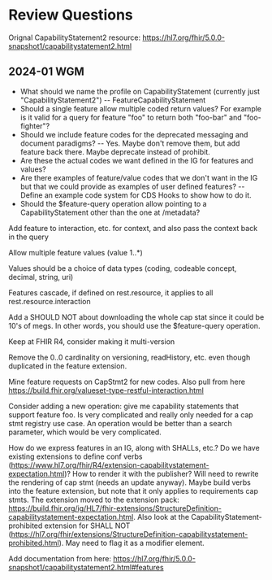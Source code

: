 # Review Questions
Orignal CapabilityStatement2 resource: https://hl7.org/fhir/5.0.0-snapshot1/capabilitystatement2.html
## 2024-01 WGM
- What should we name the profile on CapabilityStatement (currently just "CapabilityStatement2")
-- FeatureCapabilityStatement
- Should a single feature allow multiple coded return values? For example is it valid for a query for feature "foo" to return both "foo-bar" and "foo-fighter"?
- Should we include feature codes for the deprecated messaging and document paradigms?
-- Yes. Maybe don't remove them, but add feature back there. Maybe deprecate instead of prohibit. 
- Are these the actual codes we want defined in the IG for features and values? 
- Are there examples of feature/value codes that we don't want in the IG but that we could provide as examples of user defined features?
-- Define an example code system for CDS Hooks to show how to do it. 
- Should the $feature-query operation allow pointing to a CapabilityStatement other than the one at /metadata?



Add feature to interaction, etc. for context, and also pass the context back in the query

Allow multiple feature values (value 1..*)

Values should be a choice of data types (coding, codeable concept, decimal, string, uri)

Features cascade, if defined on rest.resource, it applies to all rest.resource.interaction

Add a SHOULD NOT about downloading the whole cap stat since it could be 10's of megs. In other words, you should use the $feature-query operation. 

Keep at FHIR R4, consider making it multi-version

Remove the 0..0 cardinality on versioning, readHistory, etc. even though duplicated in the feature extension. 

Mine feature requests on CapStmt2 for new codes. Also pull from here https://build.fhir.org/valueset-type-restful-interaction.html

Consider adding a new operation: give me capability statements that support feature foo. Is very complicated and really only needed for a cap stmt registry use case. An operation would be better than a search parameter, which would be very complicated. 

How do we express features in an IG, along with SHALLs, etc.? Do we have existing extensions to define conf verbs (https://www.hl7.org/fhir/R4/extension-capabilitystatement-expectation.html)? How to render it with the publisher? Will need to rewrite the rendering of cap stmt (needs an update anyway). Maybe build verbs into the feature extension, but note that it only applies to requirements cap stmts. The extension moved to the extension pack: https://build.fhir.org/ig/HL7/fhir-extensions/StructureDefinition-capabilitystatement-expectation.html. Also look at the CapabilityStatement-prohibited extension for SHALL NOT (https://hl7.org/fhir/extensions/StructureDefinition-capabilitystatement-prohibited.html). May need to flag it as a modifier element. 

Add documentation from here: https://hl7.org/fhir/5.0.0-snapshot1/capabilitystatement2.html#features